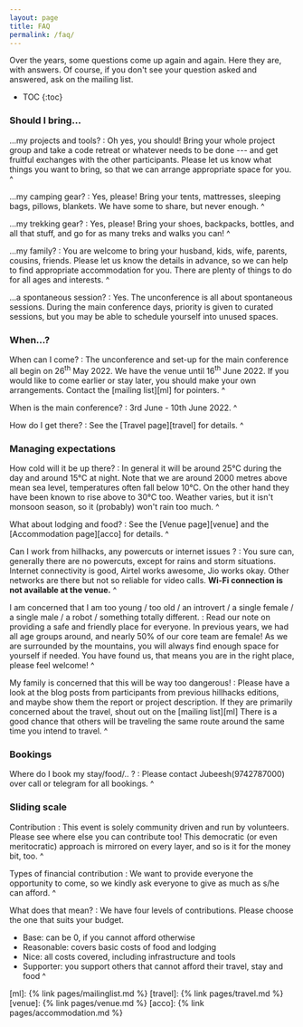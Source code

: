 ```yaml
---
layout: page
title: FAQ
permalink: /faq/
---
```


Over the years, some questions come up again and again.  Here they are, with
answers.  Of course, if you don't see your question asked and answered, ask on
the mailing list.

* TOC
{:toc}

### Should I bring...

...my projects and tools?
: Oh yes, you should!  Bring your whole project group and take a code retreat or
  whatever needs to be done --- and get fruitful exchanges with the other
  participants.  Please let us know what things you want to bring, so that we
  can arrange appropriate space for you.
^

...my camping gear?
: Yes, please!  Bring your tents, mattresses, sleeping bags, pillows, blankets.
  We have some to share, but never enough.
^

...my trekking gear?
: Yes, please!  Bring your shoes, backpacks, bottles, and all that stuff, and go
  for as many treks and walks you can!
^

...my family?
: You are welcome to bring your husband, kids, wife, parents, cousins, friends.
  Please let us know the details in advance, so we can help to find appropriate
  accommodation for you.  There are plenty of things to do for all ages and
  interests.
^

...a spontaneous session?
: Yes.  The unconference is all about spontaneous sessions.  During the main
  conference days, priority is given to curated sessions, but you may be able to
  schedule yourself into unused spaces.

### When...?

When can I come?
: The unconference and set-up for the main conference all
  begin on 26<sup>th</sup> May 2022.  We have the venue until 16<sup>th</sup>
  June 2022.  If you would like to come earlier or stay later, you should make
  your own arrangements.  Contact the [mailing list][ml] for pointers.
^

When is the main conference?
: 3rd June - 10th June 2022.
^

How do I get there?
: See the [Travel page][travel] for details.
^

### Managing expectations

How cold will it be up there?
: In general it will be around 25°C during the day and around 15°C at night.
  Note that we are around 2000 metres above mean sea level, temperatures often
  fall below 10°C. On the other hand they have been known to rise above to 30°C
  too.  Weather varies, but it isn't monsoon season, so it (probably) won't rain
  too much.
^

What about lodging and food?
: See the [Venue page][venue] and the [Accommodation page][acco] for details.
^

Can I work from hillhacks, any powercuts or internet issues ?
: You sure can, generally there are no powercuts, except for rains and storm situations.
  Internet connectivity is good, Airtel works awesome, Jio works okay. 
  Other networks are there but not so reliable for video calls. 
  **Wi-Fi connection is not available at the venue.**
^
<!--
I am a foreign national.  Do I need a Protected Area Permit (PAP)?
: Not if you are camping on-site.  Read the relevant section on the
[Accommodation page][acco] for more details.
^
-->
I am concerned that I am too young / too old / an introvert / a single female /
a single male / a robot / something totally different.
: Read our note on providing a safe and friendly place for everyone.  In
  previous years, we had all age groups around, and nearly 50% of our core team
  are female!  <!-- XXX: really? -->  As we are surrounded by the mountains, you
  will always find enough space for yourself if needed.  You have found us, that
  means you are in the right place, please feel welcome!
^

My family is concerned that this will be way too dangerous!
: Please have a look at the blog posts from participants from previous hillhacks
  editions, and maybe show them the report or project description.  If they are
  primarily concerned about the travel, shout out on the [mailing list][ml]
  There is a good chance that others will be traveling the same route around
  the same time you intend to travel.
^

### Bookings

Where do I book my stay/food/.. ?
: Please contact Jubeesh(9742787000) over call or telegram for all bookings.
^

### Sliding scale

Contribution
: This event is solely community driven and run by volunteers. Please see where else
  you can contribute too! This democratic (or even meritocratic) approach is mirrored
  on every layer, and so is it for the money bit, too.
^

Types of financial contribution
: We want to provide everyone the opportunity to come, so we kindly ask everyone to
  give as much as s/he can afford.
^

What does that mean?
: We have four levels of contributions. Please choose the one that suits your budget.

  * Base: can be 0, if you cannot afford otherwise
  * Reasonable: covers basic costs of food and lodging
  * Nice: all costs covered, including infrastructure and tools
  * Supporter: you support others that cannot afford their travel, stay and food
^

[ml]: {% link pages/mailinglist.md %}
[travel]: {% link pages/travel.md %}
[venue]: {% link pages/venue.md %}
[acco]: {% link pages/accommodation.md %}
